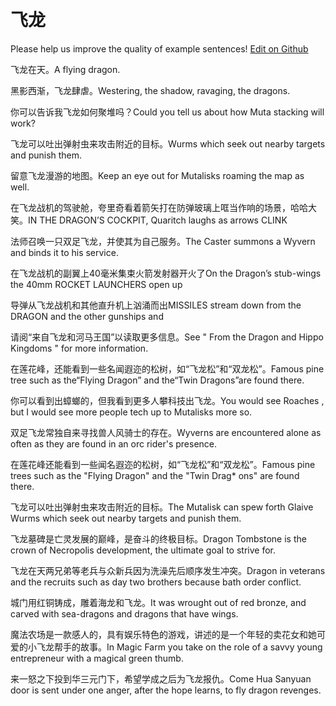 # 飞龙

Please help us improve the quality of example sentences! [Edit on Github](https://github.com/jiyushe/jiyu-example-sentence-source/blob/main/chinese/feilong.md)

<p><span class="chinese">飞龙在天。</span><span class="english">A flying dragon.</span></p>

<p><span class="chinese">黑影西渐，飞龙肆虐。</span><span class="english">Westering, the shadow, ravaging, the dragons.</span></p>

<p><span class="chinese">你可以告诉我飞龙如何聚堆吗？</span><span class="english">Could you tell us about how Muta stacking will work?</span></p>

<p><span class="chinese">飞龙可以吐出弹射虫来攻击附近的目标。</span><span class="english">Wurms which seek out nearby targets and punish them.</span></p>

<p><span class="chinese">留意飞龙漫游的地图。</span><span class="english">Keep an eye out for Mutalisks roaming the map as well.</span></p>

<p><span class="chinese">在飞龙战机的驾驶舱，夸里奇看着箭矢打在防弹玻璃上哐当作响的场景，哈哈大笑。</span><span class="english">IN THE DRAGON’S COCKPIT, Quaritch laughs as arrows CLINK</span></p>

<p><span class="chinese">法师召唤一只双足飞龙，并使其为自己服务。</span><span class="english">The Caster summons a Wyvern and binds it to his service.</span></p>

<p><span class="chinese">在飞龙战机的副翼上40毫米集束火箭发射器开火了</span><span class="english">On the Dragon’s stub-wings the 40mm ROCKET LAUNCHERS open up</span></p>

<p><span class="chinese">导弹从飞龙战机和其他直升机上汹涌而出</span><span class="english">MISSILES stream down from the DRAGON and the other gunships and</span></p>

<p><span class="chinese">请阅“来自飞龙和河马王国”以读取更多信息。</span><span class="english">See " From the Dragon and Hippo Kingdoms " for more information.</span></p>

<p><span class="chinese">在莲花峰，还能看到一些名闻遐迩的松树，如“飞龙松”和“双龙松”。</span><span class="english">Famous pine tree such as the“Flying Dragon” and the“Twin Dragons”are found there.</span></p>

<p><span class="chinese">你可以看到出蟑螂的，但我看到更多人攀科技出飞龙。</span><span class="english">You would see Roaches , but I would see more people tech up to Mutalisks more so.</span></p>

<p><span class="chinese">双足飞龙常独自来寻找兽人风骑士的存在。</span><span class="english">Wyverns are encountered alone as often as they are found in an orc rider's presence.</span></p>

<p><span class="chinese">在莲花峰还能看到一些闻名遐迩的松树，如“飞龙松”和“双龙松”。</span><span class="english">Famous pine trees such as the "Flying Dragon" and the "Twin Drag* ons" are found there.</span></p>

<p><span class="chinese">飞龙可以吐出弹射虫来攻击附近的目标。</span><span class="english">The Mutalisk can spew forth Glaive Wurms which seek out nearby targets and punish them.</span></p>

<p><span class="chinese">飞龙墓碑是亡灵发展的巅峰，是奋斗的终极目标。</span><span class="english">Dragon Tombstone is the crown of Necropolis development, the ultimate goal to strive for.</span></p>

<p><span class="chinese">飞龙在天两兄弟等老兵与众新兵因为洗澡先后顺序发生冲突。</span><span class="english">Dragon in veterans and the recruits such as day two brothers because bath order conflict.</span></p>

<p><span class="chinese">城门用红铜铸成，雕着海龙和飞龙。</span><span class="english">It was wrought out of red bronze, and carved with sea-dragons and dragons that have wings.</span></p>

<p><span class="chinese">魔法农场是一款感人的，具有娱乐特色的游戏，讲述的是一个年轻的卖花女和她可爱的小飞龙帮手的故事。</span><span class="english">In Magic Farm you take on the role of a savvy young entrepreneur with a magical green thumb.</span></p>

<p><span class="chinese">来一怒之下投到华三元门下，希望学成之后为飞龙报仇。</span><span class="english">Come Hua Sanyuan door is sent under one anger, after the hope learns, to fly dragon revenges.</span></p>

